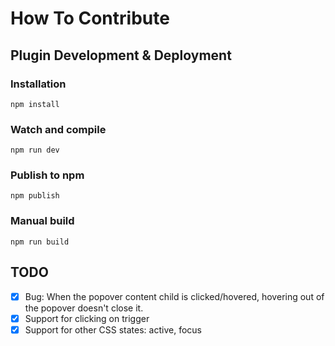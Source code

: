 # How To Contribute

## Plugin Development & Deployment

### Installation

```
npm install
```

### Watch and compile

```
npm run dev
```

### Publish to npm

```
npm publish
```

### Manual build

```
npm run build
```

## TODO
- [x] Bug: When the popover content child is clicked/hovered, hovering out of the popover doesn't close it.
- [x] Support for clicking on trigger
- [x] Support for other CSS states: active, focus
